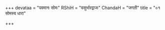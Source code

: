 +++
devataa = "पवमानः सोमः"
RShiH = "वसुर्भारद्वाजः"
ChandaH = "जगती"
title = "०१ सोमस्य धारा"

+++
